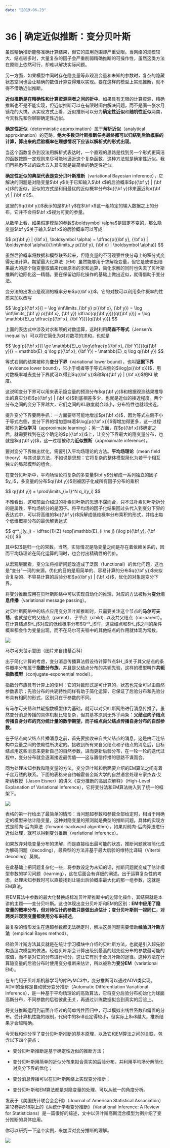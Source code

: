 ```yaml
---
date: "2019-06-23"
---  
```

      
# 36 | 确定近似推断：变分贝叶斯
虽然精确推断能够准确计算结果，但它的应用范围却严重受限。当网络的规模较大、结点较多时，大量复杂的因子会严重削弱精确推断的可操作性，虽然这类方法在原则上依然可行，却难以解决实际问题。

另一方面，如果模型中同时存在隐变量等非观测变量和未知的参数时，复杂的隐藏状态空间也会让精确的数值计算变得难以实现。要在这样的模型上实现推断，就不得不借助近似推断。

**近似推断是在精确性和计算资源两者之间的折中**。如果具有无限的计算资源，精确推断也不是不能实现，但近似推断可以在有限时间内解决问题，而不是画一张水月镜花的大饼。从实现方式上看，近似推断可以分为**确定性近似**和**随机性近似**两类，今天我先和你聊聊确定性近似。

**确定性近似**（deterministic approximation）属于**解析近似**（analytical approximation）的范畴。**绝大多数贝叶斯推断任务最终都可以归结到后验概率的计算，算出来的后验概率在理想情况下应该以解析式的形式出现**。

当这个函数复杂到没法用解析式表达时，一个直观的思路是找到另一个形式更简洁的函数按照一定规则来尽可能地逼近这个复杂函数，这种方法就是确定性近似。我们再熟悉不过的四舍五入其实就是最简单的确定性近似。

<!-- [[[read_end]]] -->

**确定性近似的典型代表是变分贝叶斯推断**（variational Bayesian inference），它解决的问题是对隐变量\$\\bf y\$关于已知输入\$\\bf x\$的后验概率\$p\(\{\\bf y\} | \{\\bf x\}\)\$的近似，近似的方式是利用最优的近似概率分布\$q\(\{\\bf y\}\)\$来逼近\$p\(\{\\bf y\} | \{\\bf x\}\)\$。

这里的\$q\(\{\\bf y\}\)\$表示的是\$\\bf y\$在\$\\bf x\$这一组特定的输入数据之上的分布，它并不会将\$\\bf x\$视为可变的参量。

从数学上看，如果假定模型的参数\$\\boldsymbol \\alpha\$是固定不变的，那么隐变量\$\\bf y\$关于输入\$\\bf x\$的后验概率可以写成

\$\$ p\(\{\\bf y\} | \{\\bf x\}, \\boldsymbol \\alpha\) = \\dfrac\{p\(\{\\bf y\}, \{\\bf x\} | \\boldsymbol \\alpha\)\}\{\\int\\limits\_y p\(\{\\bf y\}, \{\\bf x\} | \\boldsymbol \\alpha\)\} \$\$

虽然后验概率将数据和模型联系起来，但隐变量的不可观察性使分母上的积分式变得无法计算。期望最大化算法（EM）虽然能够用于求解隐变量，但它是使输出结果最大的那个隐变量取值来代替原本的求和运算，简化求解的同时也失去了贝叶斯推断的边际化这一精髓。要在保留边际化操作的基础上做出近似，就得借助于变分法。

变分法的出发点是观测的概率分布\$p\(\{\\bf x\}\)\$，它的对数可以利用条件概率的性质来加以改写

\$\$ \\log\[p\(\{\\bf x\}\)\] = \\log \\int\\limits\_\{\\bf y\} p\(\{\\bf x\}, \{\\bf y\}\) = \\log \\int\\limits\_\{\\bf y\} p\(\{\\bf x\}, \{\\bf y\}\) \\dfrac\{q\(\{\\bf y\}\)\}\{q\(\{\\bf y\}\)\} = \\log \\mathbb\{E\}\_q \\dfrac\{p\(\{\\bf x\}, \{\\bf Y\}\)\}\{q\(\{\\bf y\}\)\} \$\$

上面的表达式中涉及对求和项的对数运算，这时利用**简森不等式**（Jensen’s inequality）可以将它简化为对对数项的求和，也就是

\$\$ \\log\[p\(\{\\bf x\}\)\] \\ge \\mathbb\{E\}\_q \\log\\dfrac\{p\(\{\\bf x\}, \{\\bf Y\}\)\}\{q\(\{\\bf y\}\)\} = \\mathbb\{E\}\_q \\log p\(\{\\bf x\}, \{\\bf Y\}\) \- \\mathbb\{E\}\_q \\log q\(\{\\bf y\}\) \$\$

等式右侧的结果被称为**变分下界**（variational lower bound），也叫**证据下界**（evidence lower bound），它小于或者等于等式左侧的\$\\log\[p\(\{\\bf x\}\)\]\$，用对数概率减去变分下界就可以得到\$q\(\{\\bf y\}\)\$和\$p\(\{\\bf y\} | \{\\bf x\}\)\$的KL散度。

这说明变分下界可以用来表示隐变量的预测分布\$q\(\{\\bf y\}\)\$和根据观测结果推导出的真实分布\$p\(\{\\bf y\} | \{\\bf x\}\)\$到底相差多少，也就是近似的接近程度。两个分布之间的变分下界越大，它们之间的KL散度就会越小，分布特性也就越接近。

提升变分下界要两手抓：一方面要尽可能地增加\$p\(\{\\bf x\}\)\$，因为等式左侧不小于等式右侧，变分下界的增加意味着\$\\log\[p\(\{\\bf x\}\)\]\$得增加得更多，这一过程被称为**近似学习**（approximate learning）；另一方面，在\$p\(\{\\bf x\}\)\$确定之后，就需要找到在这个确定的\$p\(\{\\bf x\}\)\$上，让变分下界最大的隐变量分布，也就是\$q\(\{\\bf y\}\)\$，这一过程被称为**近似推断**（approximate inference）。

要对变分下界做出优化，需要引入平均场理论的方法。**平均场理论**（mean field theory）与其说是方法，不如说是思想：它将复杂的整体模型简化为若干个相互独立的局部模型的组合。

在变分贝叶斯中，平均场理论将复杂的多变量\$\\bf y\$分解成一系列独立的因子\$y\_i\$，多变量的分布\$q\(\{\\bf y\}\)\$则被因子化成所有因子分布的乘积

\$\$ q\(\{\\bf y\}\) = \\prod\\limits\_\{i=1\}\^N q\_i\(y\_i\) \$\$

不难看出，这和前面介绍过的朴素贝叶斯的思想不谋而合，只不过朴素贝叶斯拆分的是属性，平均场拆分的是因子。将平均场的因子化结果回过头代入到变分下界的表达式中，可以将高维的\$q\(\{\\bf y\}\)\$拆解成低维概率分布乘积的形式，并给出每个低维概率分布的最优解表达式

\$\$ q\^\*\_j\(y\_j\) = \\dfrac\{1\}\{Z\} \\exp\[\\mathbb\{E\}\_\{i \\ne j\} \(\\log p\(\{\\bf y\}, \{\\bf x\}\)\)\] \$\$

其中\$Z\$是归一化的常数。当然，实际情况是隐变量之间是存在着依赖关系的，因而平均场理论在简化运算的同时，也会付出精确性的代价。

从宏观层面看，变分法将推断问题改造成了泛函（functional）的优化问题，这也是“变分”一词的来源。优化的目的是用简单的、容易计算的分布\$q\(\{\\bf y\}\)\$来拟合复杂的、不容易计算的后验分布\$p\(\{\\bf y\} | \{\\bf x\}\)\$，优化的对象是变分下界。

将变分推断应用在贝叶斯网络中可以实现自动化的推理，对应的方法被称为**变分消息传播**（variational message passing）。

对贝叶斯网络中的结点应用变分贝叶斯推断时，只需要关注这个节点的**马尔可夫毯**，也就是它的父结点（parent）、子节点（child）以及共父结点（co-parent）。在计算结点\$H\_j\$对应的低维概率分布\$Q\^\*\_j\$时，这些结点和\$H\_j\$之间的条件概率都会作为变量出现，而不在马尔可夫毯中的其他结点的作用就体现为常数。

![](./httpsstatic001geekbangorgresourceimageef24ef83135d5af068c55e3216fefcb66224.png)

马尔可夫毯示意图（图片来自维基百科）

出于简化计算的考虑，变分消息传播算法假设待计算节点\$H\_j\$关于其父结点的条件概率分布属于**指数分布族**，并且是父结点分布的共轭先验，这样的模型叫作**共轭指数模型**（conjugate-exponential model）。

指数分布族具有计算上的便利：它的对数形式是可计算的，状态也完全可以由自然参数表示；先验分布的共轭特性同样有助于简化运算，它保证了后验分布和先验分布具有相同的形式，区别只在于参数的不同。

有马尔可夫毯和共轭指数模型作为基础，就可以对贝叶斯网络进行消息传播了。虽然变分消息传播的具体机制比较复杂，但其基本原则无外乎两条：**父结点向子结点传播自身分布的充分统计量的数学期望，而子结点向父结点传播自身分布的自然参数**。

在子结点向父结点传播消息之前，首先要接收来自共父结点的消息，这是由汇连结构中变量之间的依赖性所决定的。接收到所有来自父结点和子结点的消息后，目标结点用这些消息来更新自己的自然参数，进而更新后验分布，在一轮一轮的迭代过程中，变分分布就会逐渐接近最优值——这与置信传播的思路不谋而合。

同为处理未知参数和隐变量的方法，变分贝叶斯和后面要介绍的EM算法之间有着千丝万缕的联系。下面的表格来自约翰霍普金斯大学的自然语言处理专家杰森·艾斯纳教授（Jason Eisner）的讲义《变分推断的高层次解释》（High-Level Explanation of Variational Inference），它将变分法和EM算法纳入到了统一的框架下。

![](./httpsstatic001geekbangorgresourceimage08cc08824581a5144f94cc7bb9ce9577a1cc.png)

表格的第一行给出了最简单的情形：当问题超参数和参数全部给定时，相当于用确定的模型来估计隐变量，这种对隐变量的预测就是典型的推断问题。具体的实现方式是前向-后向算法（forward-backward algorithm），如果对前向-后向算法进行近似处理，就可以得到变分推断（variational inference）。

如果放弃对隐变量分布的求解，而是直接给出最可能的状态，推断问题就被简化成为解码问题（decoding），最典型的方法非基于最大后验的维特比译码（Viterbi decoding）莫属。

在此基础上把问题复杂化一些，将参数设定为未知的话，推断问题就变成了估计模型参数的学习问题（learning），这在后面会有详细的阐述。出于运算复杂性的考虑，处理未知参数时可以直接找到让输出后验概率最大化的那一组参数，这就是EM算法。

将EM算法中参数的最大化替换成标准贝叶斯推断中的边际化操作，其结果就是本讲的主题——变分贝叶斯。这也体现出变分贝叶斯和EM的区别：**EM中应用了隐变量的概率分布，但对待估计的参数只是做出点估计；变分贝叶斯则一视同仁，对两类非观测变量都使用分布来描述**。

最复杂的情形发生在连超参数都无法确定时，解决这类问题需要借助**经验贝叶斯方法**（empirical Bayes method）。

经验贝叶斯方法其实就是在统计学习模块中介绍的贝叶斯方法，也就是引入超先验构造层次模型的做法。经验贝叶斯会计算出级别最高的超先验分布的参数最可能的取值，而不是对它的分布进行积分，这让它有别于全贝叶斯的途径。这种方法在计算隐变量的后验分布时使用变分推断来估计，所以被称为**变分EM**（variational EM）。

在专门用于贝叶斯机器学习的库PyMC3中，变分推断可以通过ADVI类实现。ADVI的全称是自动微分变分推断（Automatic Differentiation Variational Inference），是一种基于平均场理论的高效算法，它将变分后验分布初始化为球面高斯分布，不同参数的后验彼此无关，再通过训练数据拟合到真实的后验上。

将变分推断运用到前面介绍过的简单线性回归中，可以模拟出线性系数和偏置的分布。受计算机性能的限制，代码中的\$n\$设定得较小，但实际上\$n\$越大，推断结果才会越精确。

今天我和你分享了变分贝叶斯推断的基本原理，以及它和EM算法之间的关联，包含以下四个要点：

* 变分贝叶斯推断是基于确定性近似的推断方法；

* 变分贝叶斯用简单的近似分布来拟合真实的后验分布，并利用平均场分解简化对变分下界的优化；

* 变分消息传播可以在贝叶斯网络上实现变分推断；

* 变分贝叶斯和EM算法都是对隐变量的处理，可以从统一的角度分析。

发表于《美国统计联合会会刊》（Journal of American Statistical Association）第12卷第518期上的《从统计学看变分推断》（Variational Inference: A Review for Statisticians）是一篇很好的综述，文中以贝叶斯高斯混合模型为例介绍了变分推断的具体应用。

你可以研究一下这个实例，来加深对变分推断的理解。

![](./httpsstatic001geekbangorgresourceimage797379c512a3b14fce75cad59d515f396d73.jpg)